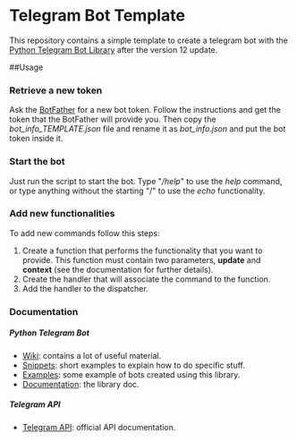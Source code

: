 # Telegram Bot Template

This repository contains a simple template to create a telegram bot 
with the [Python Telegram Bot Library](https://python-telegram-bot.org/)
after the version 12 update.

##Usage
### Retrieve a new token
Ask the [BotFather](https://telegram.me/BotFather) for a new bot token.
Follow the instructions and get the token that the BotFather 
will provide you. Then copy the *bot_info_TEMPLATE.json* file and
rename it as *bot_info.json* and put the bot token inside it. 

### Start the bot
Just run the script to start the bot. Type "*/help*" to use the *help* 
command, or type anything without the starting "/" to use the *echo* 
functionality.

### Add new functionalities
To add new commands follow this steps:
1. Create a function that performs the functionality that you want to provide.
    This function must contain two parameters, **update** and **context** 
    (see the documentation for further details).
1. Create the handler that will associate the command to the function.
1. Add the handler to the dispatcher.

### Documentation
##### Python Telegram Bot
* [Wiki](https://github.com/python-telegram-bot/python-telegram-bot/wiki): 
    contains a lot of useful material.
* [Snippets](https://github.com/python-telegram-bot/python-telegram-bot/wiki/Code-snippets):
    short examples to explain how to do specific stuff.
* [Examples](https://github.com/python-telegram-bot/python-telegram-bot/wiki/Examples):
    some example of bots created using this library.
* [Documentation](https://python-telegram-bot.readthedocs.io/en/stable/): the library doc.

##### Telegram API
* [Telegram API](https://core.telegram.org/bots/api#authorizing-your-bot):
    official API documentation.